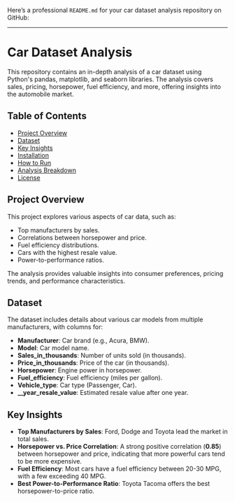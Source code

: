 Here’s a professional `README.md` for your car dataset analysis repository on GitHub:

---

# Car Dataset Analysis
This repository contains an in-depth analysis of a car dataset using Python's pandas, matplotlib, and seaborn libraries. The analysis covers sales, pricing, horsepower, fuel efficiency, and more, offering insights into the automobile market.

## Table of Contents
- [Project Overview](#project-overview)
- [Dataset](#dataset)
- [Key Insights](#key-insights)
- [Installation](#installation)
- [How to Run](#how-to-run)
- [Analysis Breakdown](#analysis-breakdown)
- [License](#license)

## Project Overview
This project explores various aspects of car data, such as:
- Top manufacturers by sales.
- Correlations between horsepower and price.
- Fuel efficiency distributions.
- Cars with the highest resale value.
- Power-to-performance ratios.

The analysis provides valuable insights into consumer preferences, pricing trends, and performance characteristics.

## Dataset
The dataset includes details about various car models from multiple manufacturers, with columns for:
- **Manufacturer**: Car brand (e.g., Acura, BMW).
- **Model**: Car model name.
- **Sales_in_thousands**: Number of units sold (in thousands).
- **Price_in_thousands**: Price of the car (in thousands).
- **Horsepower**: Engine power in horsepower.
- **Fuel_efficiency**: Fuel efficiency (miles per gallon).
- **Vehicle_type**: Car type (Passenger, Car).
- **__year_resale_value**: Estimated resale value after one year.

## Key Insights
- **Top Manufacturers by Sales**: Ford, Dodge and Toyota lead the market in total sales.
- **Horsepower vs. Price Correlation**: A strong positive correlation (**0.85**) between horsepower and price, indicating that more powerful cars tend to be more expensive.
- **Fuel Efficiency**: Most cars have a fuel efficiency between 20-30 MPG, with a few exceeding 40 MPG.
- **Best Power-to-Performance Ratio**: Toyota Tacoma offers the best horsepower-to-price ratio.

